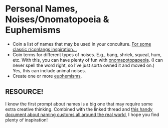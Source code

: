 # Personal Names, Noises/Onomatopoeia & Euphemisms

+ Coin a list of names that may be used in your conculture. [For some classic r/conlangs inspiration…](https://redd.it/8pymk3)
+ Coin terms for different types of noises. E.g., bang, shriek, squeal, hum, etc. With this, you can have plenty of fun with [onomapotopapeoia](https://en.wikipedia.org/wiki/Onomatopoeia). (I can never spell the word right, so I’ve just sorta owned it and moved on.) Yes, this can include animal noises.
+ Create one or more [euphemisms](https://en.wikipedia.org/wiki/Euphemism).

## RESOURCE!

I know the first prompt about names is a big one that may require some extra creative thinking. Combined with the linked thread and [this handy document about naming customs all around the real world](https://www.fbiic.gov/public/2008/nov/Naming_practice_guide_UK_2006.pdf), I hope you find plenty of inspiration!

